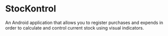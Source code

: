 # StocKontrol
An Android application that allows you to register purchases and expends in order to calculate and control current stock using visual indicators.
